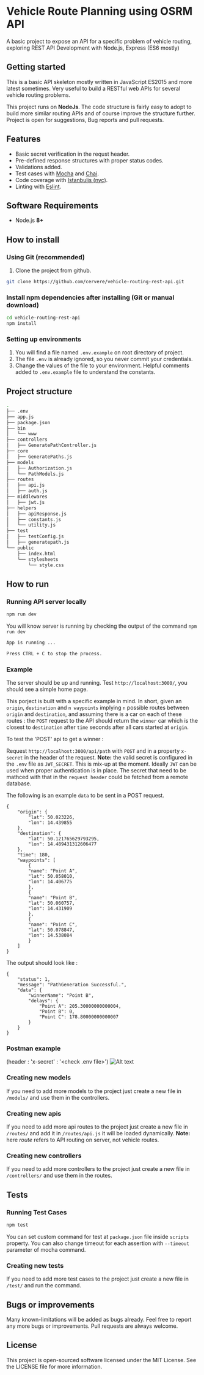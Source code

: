 # Vehicle Route Planning using OSRM API  

A basic project to expose an API for a specific problem of vehicle routing, exploring REST API Development with Node.js, Express (ES6 mostly)


## Getting started


This is a basic API skeleton mostly written in JavaScript ES2015 and more latest sometimes. Very useful to build a RESTful web APIs for several vehicle routing problems.

This project runs on **NodeJs**. The code structure is fairly easy to adopt to build more similar routing APIs and of course improve the structure further. Project is open for suggestions, Bug reports and pull requests. 


## Features

-   Basic secret verification in the requst header.
-   Pre-defined response structures with proper status codes.
-   Validations added.
-   Test cases with [Mocha](https://mochajs.org/) and [Chai](https://www.chaijs.com/).
-   Code coverage with [Istanbuljs (nyc)](https://istanbul.js.org/).
-   Linting with [Eslint](https://eslint.org/).

## Software Requirements

-   Node.js **8+**

## How to install

### Using Git (recommended)

1.  Clone the project from github. 

```bash
git clone https://github.com/cervere/vehicle-routing-rest-api.git 
```

### Install npm dependencies after installing (Git or manual download)

```bash
cd vehicle-routing-rest-api
npm install
```

### Setting up environments

1.  You will find a file named `.env.example` on root directory of project.
2.  The file `.env` is already ignored, so you never commit your credentials.
4.  Change the values of the file to your environment. Helpful comments added to `.env.example` file to understand the constants.

## Project  structure
```sh
.
├── .env
├── app.js
├── package.json
├── bin
│   └── www
├── controllers
│   ├── GeneratePathController.js
├── core
│   ├── GeneratePaths.js
├── models
│   ├── Authorization.js
│   └── PathModels.js
├── routes
│   ├── api.js
│   ├── auth.js
├── middlewares
│   ├── jwt.js
├── helpers
│   ├── apiResponse.js
│   ├── constants.js
│   └── utility.js
├── test
│   ├── testConfig.js
│   ├── generatepath.js
└── public
    ├── index.html
    └── stylesheets
        └── style.css
```
## How to run

### Running  API server locally

```bash
npm run dev
```

You will know server is running by checking the output of the command `npm run dev`

```bash
App is running ...

Press CTRL + C to stop the process.
```
 
### Example
The server should be up and running. Test `http://localhost:3000/`, you should see a simple home page.

This porject is built with a specific example in mind. In short, given an `origin`, `destination` and `n waypoints` implying `n` possible routes between `origin` and `destination`, and assuming there is a car on each of these routes : the `POST` request to the API should return the `winner` car which is the closest to `destination` after `time` seconds after all cars started at `origin`.

To test the 'POST' api to get a winner :

Request `http://localhost:3000/api/path` with `POST` and in a property `x-secret` in the header of the request.
**Note:** the valid secret is configured in the `.env` file as `JWT_SECRET`. This is mix-up at the moment. Ideally `JWT` can be used when proper authentication is in place. The secret that need to be mathced with that in the `request header` could be fetched from a remote database.

The following is an example `data` to be sent in a POST request. 
```
{
    "origin": {
        "lat": 50.023226,
        "lon": 14.439855
    },
    "destination": {
        "lat": 50.121765629793295,
        "lon": 14.489431312606477
    },
    "time": 180,
    "waypoints": [
        {
        "name": "Point A",
        "lat": 50.058010,
        "lon": 14.406775
        },
        {
        "name": "Point B",
        "lat": 50.060757,
        "lon": 14.431909
        },
        {
        "name": "Point C",
        "lat": 50.078847,
        "lon": 14.538084
        }
    ]
}
```

The output should look like :
```
{
    "status": 1,
    "message": "PathGeneration Successful.",
    "data": {
        "winnerName": "Point B",
        "delays": {
            "Point A": 205.30000000000004,
            "Point B": 0,
            "Point C": 178.80000000000007
        }
    }
}
```

### Postman example 
(header : 'x-secret' : '<check .env file>')
![Alt text](git_resources/postmanexample.png?raw=true "Postman example")
### Creating new models

If you need to add more models to the project just create a new file in `/models/` and use them in the controllers.

### Creating new apis

If you need to add more api routes to the project just create a new file in `/routes/` and add it in `/routes/api.js` it will be loaded dynamically.
**Note:**  here _route_ refers to API routing on server, not vehicle routes. 

### Creating new controllers

If you need to add more controllers to the project just create a new file in `/controllers/` and use them in the routes.

## Tests

### Running  Test Cases

```bash
npm test
```

You can set custom command for test at `package.json` file inside `scripts` property. You can also change timeout for each assertion with `--timeout` parameter of mocha command.

### Creating new tests

If you need to add more test cases to the project just create a new file in `/test/` and run the command.

## Bugs or improvements

Many known-limitations will be added as bugs already.
Feel free to report any more bugs or improvements. Pull requests are always welcome.

## License

This project is open-sourced software licensed under the MIT License. See the LICENSE file for more information.

